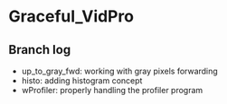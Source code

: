 # Graceful_VidPro

## Branch log
- up_to_gray_fwd: working with gray pixels forwarding
- histo: adding histogram concept
- wProfiler: properly handling the profiler program

